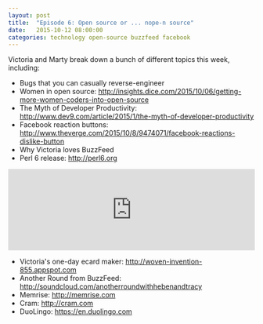 ```yaml
---
layout: post
title:  "Episode 6: Open source or ... nope-n source"
date:   2015-10-12 08:00:00
categories: technology open-source buzzfeed facebook 
---
```


Victoria and Marty break down a bunch of different topics this week, including:

- Bugs that you can casually reverse-engineer
- Women in open source: <http://insights.dice.com/2015/10/06/getting-more-women-coders-into-open-source>
- The Myth of Developer Productivity: <http://www.dev9.com/article/2015/1/the-myth-of-developer-productivity>
- Facebook reaction buttons: <http://www.theverge.com/2015/10/8/9474071/facebook-reactions-dislike-button>
- Why Victoria loves BuzzFeed
- Perl 6 release: <http://perl6.org>

<iframe width="100%" height="166" scrolling="no" frameborder="no" src="https://w.soundcloud.com/player/?url=https%3A//api.soundcloud.com/tracks/228012635&amp;color=ff5500&amp;auto_play=false&amp;hide_related=false&amp;show_comments=true&amp;show_user=true&amp;show_reposts=false"></iframe>

- Victoria's one-day ecard maker: <http://woven-invention-855.appspot.com>
- Another Round from BuzzFeed: <http://soundcloud.com/anotherroundwithhebenandtracy> 
- Memrise: <http://memrise.com>
- Cram: <http://cram.com>
- DuoLingo: <https://en.duolingo.com>
